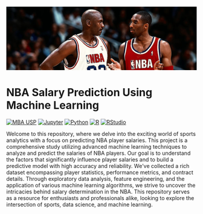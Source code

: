 ![header](https://github.com/sakovitz/nba_salary/blob/main/misc/nba_header.jfif)

NBA Salary Prediction Using Machine Learning
============================================
[![MBA USP](https://img.shields.io/badge/MBA-USP-blue)](https://mbauspesalq.com/)
[![Jupyter](https://img.shields.io/badge/Jupyter-notebook-c93810)](https://jupyter.org/)
[![Python](https://img.shields.io/badge/Python-3.11.3-f7bb05)](https://www.python.org/)
[![R](https://img.shields.io/badge/R-4.3.1-blue)](https://www.r-project.org/)
[![RStudio](https://img.shields.io/badge/RStudio-2023.06.1-blue)](https://posit.co/download/rstudio-desktop/)

Welcome to this repository, where we delve into the exciting world of sports analytics with a focus on predicting NBA player salaries. This project is a comprehensive study utilizing advanced machine learning techniques to analyze and predict the salaries of NBA players. Our goal is to understand the factors that significantly influence player salaries and to build a predictive model with high accuracy and reliability. We've collected a rich dataset encompassing player statistics, performance metrics, and contract details. Through exploratory data analysis, feature engineering, and the application of various machine learning algorithms, we strive to uncover the intricacies behind salary determination in the NBA. This repository serves as a resource for enthusiasts and professionals alike, looking to explore the intersection of sports, data science, and machine learning.
